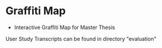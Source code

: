 # Graffiti Map
- Interactive Graffiti Map for Master Thesis

User Study Transcripts can be found in directory "evaluation"
